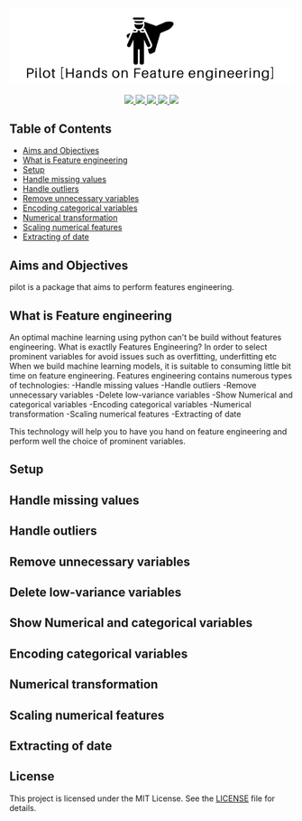<p align="center">
    <a href="https://github.com/EDJINEDJA/pilot">
        <img src="https://github.com/EDJINEDJA/pilot/blob/main/hands.png" alt="Pilot">
    </a> 
<br>


<p align="center">
    <a href="https://www.python.org/doc/" alt="Python 3.7">
        <img src="https://img.shields.io/badge/python-v3.7+-blue.svg" />
    </a>
    <a href="https://github.com/mhaythornthwaite/Football_Prediction_Project/blob/main/LICENSE" alt="Licence">
        <img src="https://img.shields.io/badge/license-MIT-yellow.svg" />
    </a>
    <a href="https://github.com/mhaythornthwaite/Football_Prediction_Project/commits/main" alt="Commits">
        <img src="https://img.shields.io/github/last-commit/mhaythornthwaite/Football_Prediction_Project/master" />
    </a>
    <a href="https://github.com/EDJINEDJA/pilot" alt="Activity">
        <img src="https://img.shields.io/badge/contributions-welcome-orange.svg" />
    </a>
    <a href="http://matthaythornthwaite.pythonanywhere.com/" alt="Web Status">
        <img src="https://img.shields.io/website?down_color=red&down_message=down&up_color=success&up_message=up&url=http%3A%2F%2Fmatthaythornthwaite.pythonanywhere.com%2F" />
    </a>
</p>


## Table of Contents

<!--ts-->
* [Aims and Objectives](#Aims-and-Objectives)
* [What is Feature engineering](#Feature-engineering)
* [Setup](#Setup)
* [Handle missing values](#Handle-missing-values)
* [Handle outliers](#Handle-outliers)
* [Remove unnecessary variables](#Remove-unnecessary-variables)
* [Encoding categorical variables](#Encoding-categorical-variables)
* [Numerical transformation](#Numerical-transformation)
* [Scaling numerical features](#Scaling-numerical-features)
* [Extracting of date](#Extracting-of-date)
<!--te-->

## Aims and Objectives

pilot is a package that aims to perform features engineering.

## What is Feature engineering
An optimal machine learning using python can't be build without features engineering.
What is exactlly Features Engineering? 
In order to select prominent variables for avoid issues such as overfitting, underfitting etc
When we build machine learning models, it is suitable to consuming little bit time on feature engineering.
Features engineering contains numerous types of technologies:
        -Handle missing values 
        -Handle outliers
        -Remove unnecessary variables 
        -Delete low-variance variables 
        -Show Numerical and categorical variables
        -Encoding categorical variables
        -Numerical transformation 
        -Scaling numerical features 
        -Extracting of date
              
This technology will help you to have you hand on feature engineering and perform well the choice of prominent variables.
## Setup

## Handle missing values

## Handle outliers

## Remove unnecessary variables

## Delete low-variance variables

## Show Numerical and categorical variables

## Encoding categorical variables

## Numerical transformation 

## Scaling numerical features 

## Extracting of date

## License

This project is licensed under the MIT License. See the [LICENSE](LICENSE) file for details.


